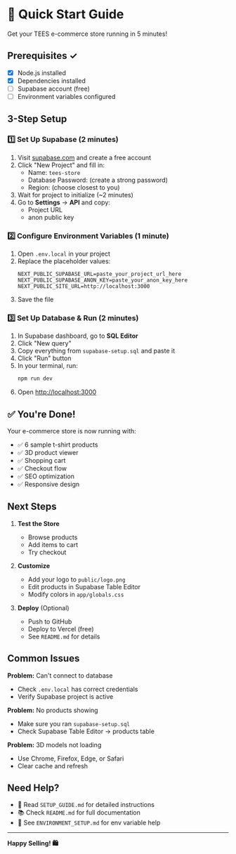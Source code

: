# 🚀 Quick Start Guide

Get your TEES e-commerce store running in 5 minutes!

## Prerequisites ✓

- [x] Node.js installed
- [x] Dependencies installed
- [ ] Supabase account (free)
- [ ] Environment variables configured

## 3-Step Setup

### 1️⃣ Set Up Supabase (2 minutes)

1. Visit [supabase.com](https://supabase.com) and create a free account
2. Click "New Project" and fill in:
   - Name: `tees-store`
   - Database Password: (create a strong password)
   - Region: (choose closest to you)
3. Wait for project to initialize (~2 minutes)
4. Go to **Settings** → **API** and copy:
   - Project URL
   - anon public key

### 2️⃣ Configure Environment Variables (1 minute)

1. Open `.env.local` in your project
2. Replace the placeholder values:
   ```env
   NEXT_PUBLIC_SUPABASE_URL=paste_your_project_url_here
   NEXT_PUBLIC_SUPABASE_ANON_KEY=paste_your_anon_key_here
   NEXT_PUBLIC_SITE_URL=http://localhost:3000
   ```
3. Save the file

### 3️⃣ Set Up Database & Run (2 minutes)

1. In Supabase dashboard, go to **SQL Editor**
2. Click "New query"
3. Copy everything from `supabase-setup.sql` and paste it
4. Click "Run" button
5. In your terminal, run:
   ```bash
   npm run dev
   ```
6. Open [http://localhost:3000](http://localhost:3000)

## ✅ You're Done!

Your e-commerce store is now running with:

- ✅ 6 sample t-shirt products
- ✅ 3D product viewer
- ✅ Shopping cart
- ✅ Checkout flow
- ✅ SEO optimization
- ✅ Responsive design

## Next Steps

1. **Test the Store**

   - Browse products
   - Add items to cart
   - Try checkout

2. **Customize**

   - Add your logo to `public/logo.png`
   - Edit products in Supabase Table Editor
   - Modify colors in `app/globals.css`

3. **Deploy** (Optional)
   - Push to GitHub
   - Deploy to Vercel (free)
   - See `README.md` for details

## Common Issues

**Problem:** Can't connect to database

- Check `.env.local` has correct credentials
- Verify Supabase project is active

**Problem:** No products showing

- Make sure you ran `supabase-setup.sql`
- Check Supabase Table Editor → products table

**Problem:** 3D models not loading

- Use Chrome, Firefox, Edge, or Safari
- Clear cache and refresh

## Need Help?

- 📖 Read `SETUP_GUIDE.md` for detailed instructions
- 📚 Check `README.md` for full documentation
- 🔧 See `ENVIRONMENT_SETUP.md` for env variable help

---

**Happy Selling! 🛍️**
